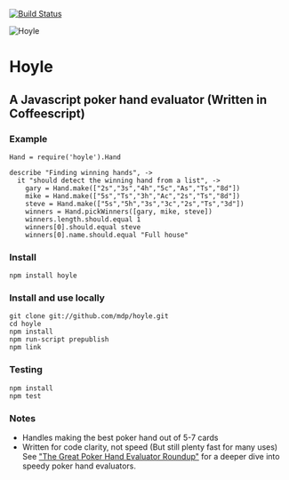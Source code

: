 [![Build
Status](https://secure.travis-ci.org/mdp/hoyle.png)](http://travis-ci.org/mdp/hoyle)

![Hoyle](http://img.mdp.im.s3.amazonaws.com/2013m15u0001_2008035_0000084.jpg_18631321mjcge.jpg)

# Hoyle

## A Javascript poker hand evaluator (Written in Coffeescript)

### Example

    Hand = require('hoyle').Hand

    describe "Finding winning hands", ->
      it "should detect the winning hand from a list", ->
        gary = Hand.make(["2s","3s","4h","5c","As","Ts","8d"])
        mike = Hand.make(["5s","Ts","3h","Ac","2s","Ts","8d"])
        steve = Hand.make(["5s","5h","3s","3c","2s","Ts","3d"])
        winners = Hand.pickWinners([gary, mike, steve])
        winners.length.should.equal 1
        winners[0].should.equal steve
        winners[0].name.should.equal "Full house"

### Install

    npm install hoyle

### Install and use locally

    git clone git://github.com/mdp/hoyle.git
    cd hoyle
    npm install
    npm run-script prepublish
    npm link

### Testing

    npm install
    npm test

### Notes

- Handles making the best poker hand out of 5-7 cards
- Written for code clarity, not speed (But still plenty fast for many
uses) See
["The Great Poker Hand Evaluator
Roundup"](http://www.codingthewheel.com/archives/poker-hand-evaluator-roundup)
for a deeper dive into speedy poker hand evaluators.
